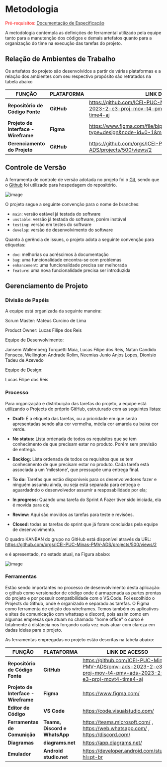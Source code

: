 
# Metodologia

<span style="color:red">Pré-requisitos: <a href="2-Especificação do Projeto.md"> Documentação de Especificação</a></span>

A metodologia contempla as definições de ferramental utilizado pela equipe tanto para a manutenção dos códigos e demais artefatos quanto para a organização do time na execução das tarefas do projeto.

## Relação de Ambientes de Trabalho

Os artefatos do projeto são desenvolvidos a partir de várias plataformas e a relação dos ambientes com seu respectivo propósito são retratados na tabela abaixo

|**FUNÇÃO**| **PLATAFORMA** |**LINK DE ACESSO**|
|--------------------|------------------------------------|----------------------------------------|
|**Repositório de Código Fonte**|**GitHub**|https://github.com/ICEI-PUC-Minas-PMV-ADS/pmv-ads-2023-2-e3-proj-mov-t4-pmv-ads-2023-2-e3-proj-movt4-time4-aj|
|**Projeto de Interface - Wireframe**|**Figma**|https://www.figma.com/file/bjpDBpBRockhCSrpPcnKFb/DESIGN?type=design&node-id=0-1&mode=design|
|**Gerenciamento do Projeto**| **GitHub**|https://github.com/orgs/ICEI-PUC-Minas-PMV-ADS/projects/500/views/2|

## Controle de Versão

A ferramenta de controle de versão adotada no projeto foi o
[Git](https://git-scm.com/), sendo que o [Github](https://github.com)
foi utilizado para hospedagem do repositório.

![image](https://github.com/ICEI-PUC-Minas-PMV-ADS/pmv-ads-2023-2-e3-proj-mov-t4-pmv-ads-2023-2-e3-proj-movt4-time4-aj/assets/90806252/71a96b1a-cd03-4e27-82c5-53fc9d88c41f)


O projeto segue a seguinte convenção para o nome de branches:

- `main`: versão estável já testada do software
- `unstable`: versão já testada do software, porém instável
- `testing`: versão em testes do software
- `develop`: versão de desenvolvimento do software

Quanto à gerência de issues, o projeto adota a seguinte convenção para
etiquetas:

- `doc`: melhorias ou acréscimos à documentação
- `bug`: uma funcionalidade encontra-se com problemas
- `enhancement`: uma funcionalidade precisa ser melhorada
- `feature`: uma nova funcionalidade precisa ser introduzida

## Gerenciamento de Projeto

### Divisão de Papéis
A equipe está organizada da seguinte maneira:

Scrum Master: Mateus Curcino de Lima

Product Owner: Lucas Filipe dos Reis

Equipe de Desenvolvimento:

Jansem Wallemberg Torquetti Maia,
Lucas Filipe dos Reis,
Natan Candido Fonseca,
Wellington Andrade Rolim,
Neemias Junio Anjos Lopes,
Dionisio Tadeu de Azevedo

Equipe de Design:

Lucas Filipe dos Reis

### Processo

Para organização e distribuição das tarefas do projeto, a equipe está utilizando o  Projects do próprio GitHub, estruturado com as seguintes listas:
 
- **Draft:** É a etiqueta das tarefas, ou a prioridade em que serão apresentadas sendo alta cor vermelha, média cor amarela ou baixa cor verde.

- **No status:** Lista ordenada de todos os requisitos que se tem conhecimento de que precisam estar no produto. Porém sem previsão de entrega.
  
- **Backlog:** Lista ordenada de todos os requisitos que se tem conhecimento de que precisam estar no produto. Cada tarefa está associada a um 'milestone', que pressupõe uma entrega final.

- **To do:** Tarefas que estão disponíveis para os desenvolvedores fazer e ninguém assumiu ainda, ou seja está separada para entrega e aguardadndo o desenvolvedor assumir a resposabilidade por ela;

- **In progress:** Quando uma tarefa do Sprint A Fazer tiver sido iniciada, ela é movida para cá;

- **Review:** Aqui são movidos as tarefas para teste e revisões.

- **Closed:** todas as tarefas do sprint que já foram concluídas pela equipe de desenvolvimento.

O quadro KANBAN do grupo no GitHub está disponível através da URL:
https://github.com/orgs/ICEI-PUC-Minas-PMV-ADS/projects/500/views/2

e é apresentado, no estado atual, na Figura abaixo:

![image](https://github.com/ICEI-PUC-Minas-PMV-ADS/pmv-ads-2023-2-e3-proj-mov-t4-pmv-ads-2023-2-e3-proj-movt4-time4-aj/assets/90806252/1ab79a0b-56f6-4095-af32-e7f12a5b61c5)


### Ferramentas

 Estão sendo importantes no processo de desenvolvimento desta aplicação: o github como versionador de código onde é armazenada as partes prontas do projeto e por possuir compatibilidade com o VS.Code. Foi escolhido o Projects do Github, onde é organizado e separado as tarefas. O Figma como ferramenta de edição dos wireframes. 
 Temos também os aplicativos e sites de comunicação com whattsap e discord, pois assim como em algumas empresas que atuam no chamado "home office" o curso é totalmente à distância nos forçando cada vez mais atuar com clareza em dadas ideias para o projeto.
 
As ferramentas empregadas no projeto estão descritas na tabela abaixo:

|**FUNÇÃO**| **PLATAFORMA** |**LINK DE ACESSO**|
|--------------------|------------------------------------|----------------------------------------|
|**Repositório de Código Fonte**|**GitHub**|https://github.com/ICEI-PUC-Minas-PMV-ADS/pmv-ads-2023-2-e3-proj-mov-t4-pmv-ads-2023-2-e3-proj-movt4-time4-aj|
|**Projeto de Interface - Wireframe**|**Figma**|https://www.figma.com/|
|**Editor de Código**|**VS Code**|https://code.visualstudio.com/|
|**Ferramentas de Comunição**|**Teams, Discord e WhatsApp**|https://teams.microsoft.com/ , https://web.whatsapp.com/ , https://discord.com/|
|**Diagramas**| **diagrams.net**| https://app.diagrams.net/|
|**Emulador**| **Android studio.net**| https://developer.android.com/studio?hl=pt-br|

